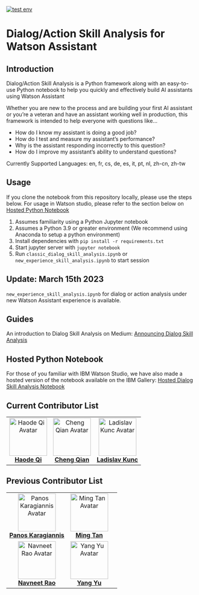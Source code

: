 [![test env](https://github.com/watson-developer-cloud/assistant-dialog-skill-analysis/actions/workflows/ci.yaml/badge.svg?branch=master)](https://github.com/watson-developer-cloud/assistant-dialog-skill-analysis/actions/workflows/ci.yaml)

# Dialog/Action Skill Analysis for Watson Assistant

## Introduction
Dialog/Action Skill Analysis is a Python framework along with an easy-to-use Python notebook to help you quickly and effectively build AI assistants using Watson Assistant 

Whether you are new to the process and are building your first AI assistant or you’re a veteran and have an assistant working well in production, this framework is intended to help everyone with questions like...
- How do I know my assistant is doing a good job?
- How do I test and measure my assistant’s performance?
- Why is the assistant responding incorrectly to this question?
- How do I improve my assistant’s ability to understand questions?

Currently Supported Languages: en, fr, cs, de, es, it, pt, nl, zh-cn, zh-tw

## Usage
If you clone the notebook from this repository locally, please use the steps below. For usage in Watson studio, please refer to the 
section below on [Hosted Python Notebook](#hosted-python-notebook)


1. Assumes familiarity using a Python Jupyter notebook
2. Assumes a Python 3.9 or greater environment (We recommend using Anaconda to setup a python environment)
3. Install dependencies with `pip install -r requirements.txt`
4. Start jupyter server with `jupyter notebook`
5. Run `classic_dialog_skill_analysis.ipynb` or `new_experience_skill_analysis.ipynb` to start session

## Update: March 15th 2023
`new_experience_skill_analysis.ipynb` for dialog or action analysis under new Watson Assistant experience is available.


## Guides
An introduction to Dialog Skill Analysis on Medium: [Announcing Dialog Skill Analysis](https://medium.com/ibm-watson/announcing-dialog-skill-analysis-for-watson-assistant-83cdfb968178?)

## Hosted Python Notebook
For those of you familiar with IBM Watson Studio, we have also made a hosted version of the notebook available on the IBM Gallery: [Hosted Dialog Skill Analysis Notebook](https://dataplatform.cloud.ibm.com/exchange/public/entry/view/4d77701840fcb2f21587e39fdb887049)

## Current Contributor List

| |                                                                                                                                                         |                                                                                                                                                         |
:-------------------------:|:-------------------------------------------------------------------------------------------------------------------------------------------------------:|:-------------------------------------------------------------------------------------------------------------------------------------------------------:|
<img src="https://avatars1.githubusercontent.com/u/41268579" alt="Haode Qi Avatar" width=100/> <br/> <b>[Haode Qi](https://github.com/haodeqi)<b>  | <img src="https://avatars.githubusercontent.com/u/20978879" alt="Cheng Qian Avatar" width=100/> <br/> <b>[Cheng Qian](https://github.com/tsinggggg)<b>  | <img src="https://avatars0.githubusercontent.com/u/55497265" alt="Ladislav Kunc Avatar" width=100/> <br/> <b>[Ladislav Kunc](https://github.com/lada-kunc)<b> |


## Previous Contributor List

| | | |
:-------------------------:|:-------------------------:|:-------------------------:|
<img src="https://avatars2.githubusercontent.com/u/21293612" alt="Panos Karagiannis Avatar" width=100/> <br/> <b>[Panos Karagiannis](https://github.com/apropos13)<b> | <img src="https://avatars0.githubusercontent.com/u/10625921" alt="Ming Tan Avatar" width=100/> <br/> <b>[Ming Tan](https://github.com/mingtan888)<b> |
<img src="https://avatars0.githubusercontent.com/u/5985542" alt="Navneet Rao Avatar" width=100/> <br/> <b>[Navneet Rao](https://github.com/navneetrao)<b>| <img src="https://avatars0.githubusercontent.com/u/12615278" alt="Yang Yu Avatar" width=100/> <br/> <b>[Yang Yu](https://github.com/yangyuphd)<b> |
